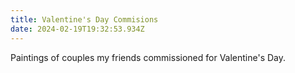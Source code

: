 ```yaml
---
title: Valentine's Day Commisions
date: 2024-02-19T19:32:53.934Z
---
```

Paintings of couples my friends commissioned for Valentine's Day.
